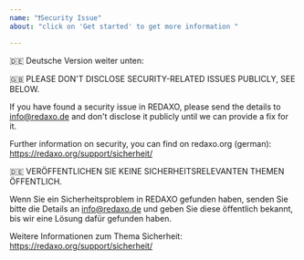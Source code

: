 ```yaml
---
name: "❗️Security Issue"
about: "click on 'Get started' to get more information "

---
```


🇩🇪 Deutsche Version weiter unten: 


🇬🇧 PLEASE DON'T DISCLOSE SECURITY-RELATED ISSUES PUBLICLY, SEE BELOW.

If you have found a security issue in REDAXO, please send the details to info@redaxo.de and don't disclose it publicly until we can provide a fix for it. 

Further information on security, you can find on redaxo.org (german): https://redaxo.org/support/sicherheit/ 



🇩🇪 VERÖFFENTLICHEN SIE KEINE SICHERHEITSRELEVANTEN THEMEN ÖFFENTLICH.

Wenn Sie ein Sicherheitsproblem in REDAXO gefunden haben, senden Sie bitte die Details an info@redaxo.de und geben Sie diese öffentlich bekannt, bis wir eine Lösung dafür gefunden haben. 

Weitere Informationen zum Thema Sicherheit: https://redaxo.org/support/sicherheit/
